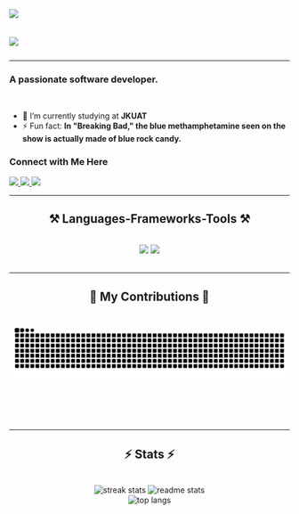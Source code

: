 <img align="left" src="https://visitor-badge.laobi.icu/badge?page_id=akechsmith.akechsmith" />

<h1 align="left">
    <img src="https://readme-typing-svg.herokuapp.com/?font=Righteous&size=35&center=true&vCenter=true&width=500&height=70&duration=4000&lines=Hello,+World!+👋;+I'm+Akech+Dau!;" />
</h1>

 <hr/>
<h3 align="left">A passionate software developer.</h3>

<br/>

<div align="left">
  <ul>
    <li>🌱 I’m currently studying at <strong>JKUAT</strong></li>
<!--     <li>🌱 Working to learn Networking, Cybersecurity, IoT, JavaScript frameworks, and more</li> -->
    <li>⚡ Fun fact: <strong>In "Breaking Bad," the blue methamphetamine seen on the show is actually made of blue rock candy.</strong></li>
  </ul>
</div>


<h3 align="left">Connect with Me Here</h3>

<div align="left"> 
  <a href="mailto:akdauatem@gmail.com">
    <img src="https://img.shields.io/badge/Gmail-333333?style=for-the-badge&logo=gmail&logoColor=red" />
  </a>
  <a href="https://www.linkedin.com/in/akech-dau-atem-723455222/" target="_blank">
    <img src="https://img.shields.io/badge/LinkedIn-0077B5?style=for-the-badge&logo=linkedin&logoColor=white" target="_blank" />
  </a>
  <a href="https://twitter.com/akech_smith" target="_blank">
     <img src="https://img.shields.io/badge/X-1DA1F2?style=for-the-badge&logo=twitter&logoColor=white" target="_blank" /> <!-- Change to X and appropriate color -->
  </a>
</div>



 <hr/>
 
<h2 align="center">⚒️ Languages-Frameworks-Tools ⚒️</h2>
<br/>
<div align="center">
    <img src="https://skillicons.dev/icons?i=eclipse,dotnet,visualstudio,docker,django,bootstrap,aws,html,css,vscode,github,figma,git,r" />
    <img src="https://skillicons.dev/icons?i=python,java,javascript,typescript,c,cpp,mysql,postgres,flask,apple,ubuntu" /><br>
</div>

<br/>
<hr/>

<div align="center">
  <h2>🐍 My Contributions 🐍</h2>
  <br>
  <img alt="snake eating my contributions" src="https://raw.githubusercontent.com/akechsmith/akechsmith/output/github-contribution-grid-snake.svg" />
  
  <br/><br/><br/>
</div>

<hr/>

<h2 align="center">⚡ Stats ⚡</h2>
<br>
<div align=center>
  <img width=390 src="https://streak-stats.demolab.com/?user=akechsmith&count_private=true&theme=react&border_radius=10" alt="streak stats"/>
  <img width=390 src="https://github-readme-stats.vercel.app/api?username=akechsmith&count_private=true&show_icons=true&theme=react&rank_icon=github&border_radius=10" alt="readme stats" />
  <br/>
  <img width=325 align="center" src="https://github-readme-stats.vercel.app/api/top-langs/?username=akechsmith&hide=HTML&langs_count=8&layout=compact&theme=react&border_radius=10&size_weight=0.5&count_weight=0.5&exclude_repo=github-readme-stats" alt="top langs" />
</div>

